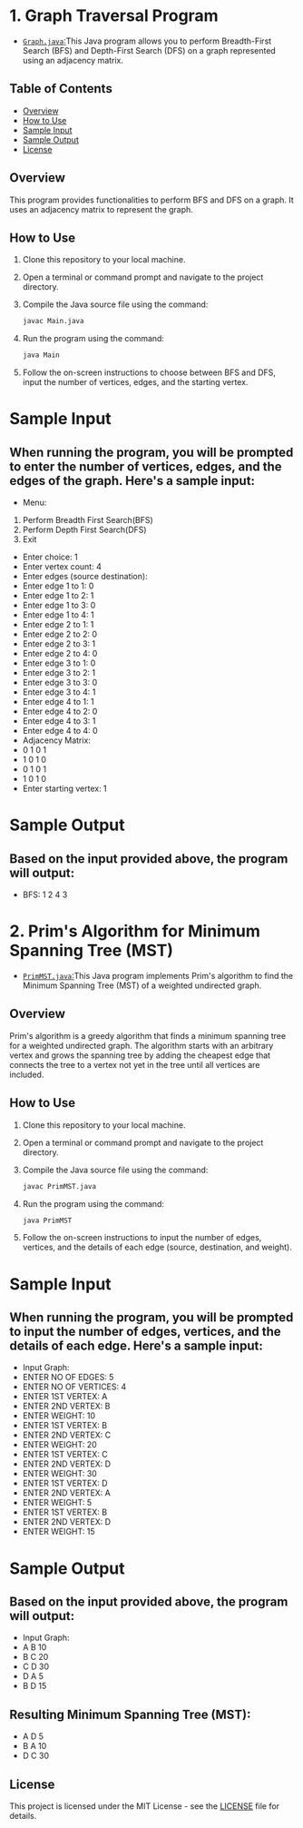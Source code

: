 # 1. Graph Traversal Program

- [`Graph.java`:](https://github.com/Ishagamne/Data-Structure-and-Algorithm/blob/main/Data%20Structures%20and%20Algorithms/Graph/Graph.java)This Java program allows you to perform Breadth-First Search (BFS) and Depth-First Search (DFS) on a graph represented using an adjacency matrix.

## Table of Contents

- [Overview](#overview)
- [How to Use](#how-to-use)
- [Sample Input](#sample-input)
- [Sample Output](#sample-output)
- [License](#license)

## Overview

This program provides functionalities to perform BFS and DFS on a graph. It uses an adjacency matrix to represent the graph.

## How to Use

1. Clone this repository to your local machine.
2. Open a terminal or command prompt and navigate to the project directory.
3. Compile the Java source file using the command:

    ```bash
    javac Main.java
    ```

4. Run the program using the command:

    ```bash
    java Main
    ```

5. Follow the on-screen instructions to choose between BFS and DFS, input the number of vertices, edges, and the starting vertex.

# Sample Input

## When running the program, you will be prompted to enter the number of vertices, edges, and the edges of the graph. Here's a sample input:

- Menu:
1. Perform Breadth First Search(BFS)
2. Perform Depth First Search(DFS)
3. Exit
- Enter choice: 1
- Enter vertex count: 4
- Enter edges (source destination):
- Enter edge 1 to 1: 0
- Enter edge 1 to 2: 1
- Enter edge 1 to 3: 0
- Enter edge 1 to 4: 1
- Enter edge 2 to 1: 1
- Enter edge 2 to 2: 0
- Enter edge 2 to 3: 1
- Enter edge 2 to 4: 0
- Enter edge 3 to 1: 0
- Enter edge 3 to 2: 1
- Enter edge 3 to 3: 0
- Enter edge 3 to 4: 1
- Enter edge 4 to 1: 1
- Enter edge 4 to 2: 0
- Enter edge 4 to 3: 1
- Enter edge 4 to 4: 0
- Adjacency Matrix:
- 0 1 0 1
- 1 0 1 0
- 0 1 0 1
- 1 0 1 0
- Enter starting vertex: 1

# Sample Output

## Based on the input provided above, the program will output:

- BFS: 1 2 4 3

# 2. Prim's Algorithm for Minimum Spanning Tree (MST)

- [`PrimMST.java`:](https://github.com/Ishagamne/Data-Structure-and-Algorithm/blob/main/Data%20Structures%20and%20Algorithms/Graph/PrimMST.java)This Java program implements Prim's algorithm to find the Minimum Spanning Tree (MST) of a weighted undirected graph.

## Overview

Prim's algorithm is a greedy algorithm that finds a minimum spanning tree for a weighted undirected graph. The algorithm starts with an arbitrary vertex and grows the spanning tree by adding the cheapest edge that connects the tree to a vertex not yet in the tree until all vertices are included.

## How to Use

1. Clone this repository to your local machine.
2. Open a terminal or command prompt and navigate to the project directory.
3. Compile the Java source file using the command:

    ```bash
    javac PrimMST.java
    ```

4. Run the program using the command:

    ```bash
    java PrimMST
    ```

5. Follow the on-screen instructions to input the number of edges, vertices, and the details of each edge (source, destination, and weight).

# Sample Input

## When running the program, you will be prompted to input the number of edges, vertices, and the details of each edge. Here's a sample input:

- Input Graph:
- ENTER NO OF EDGES: 5
- ENTER NO OF VERTICES: 4
- ENTER 1ST VERTEX: A
- ENTER 2ND VERTEX: B
- ENTER WEIGHT: 10
- ENTER 1ST VERTEX: B
- ENTER 2ND VERTEX: C
- ENTER WEIGHT: 20
- ENTER 1ST VERTEX: C
- ENTER 2ND VERTEX: D
- ENTER WEIGHT: 30
- ENTER 1ST VERTEX: D
- ENTER 2ND VERTEX: A
- ENTER WEIGHT: 5
- ENTER 1ST VERTEX: B
- ENTER 2ND VERTEX: D
- ENTER WEIGHT: 15


# Sample Output

## Based on the input provided above, the program will output:

- Input Graph:
- A B 10
- B C 20
- C D 30
- D A 5
- B D 15

## Resulting Minimum Spanning Tree (MST):
- A D 5
- B A 10
- D C 30

## License

This project is licensed under the MIT License - see the [LICENSE](LICENSE) file for details.
